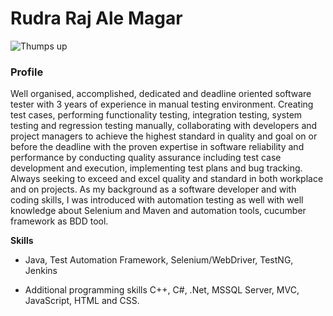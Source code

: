 # Rudra Raj Ale Magar

<picture>
  <source media="(prefers-color-scheme: dark)" srcset="![IMG_2996](https://github.com/dwasale/dwasale/assets/51404876/bf5a5e07-1348-4879-8234-bc7d6b222d15)">
  <source media="(prefers-color-scheme: light)" srcset="![IMG_2996](https://github.com/dwasale/dwasale/assets/51404876/8d6f41e7-76c9-4e8a-a814-1db872d141f2)">
  <img alt="Thumps up" src="![IMG_2996](https://github.com/dwasale/dwasale/assets/51404876/3fc5f0ff-5fe1-4580-b7ab-145c23a34e24)">
</picture>

### Profile
Well organised, accomplished, dedicated and deadline oriented software tester with 3 years of experience in manual testing environment. Creating test cases, performing functionality testing, integration testing, system testing and regression testing manually, collaborating with developers and project managers to achieve the highest standard in quality and goal on or before the deadline with the proven expertise in software reliability and performance by conducting quality assurance including test case development and execution, implementing test plans and bug tracking. Always seeking to exceed and excel quality and standard in both workplace and on projects. As my background as a software developer and with coding skills, I was introduced with automation testing as well with well knowledge about Selenium and Maven and automation tools, cucumber framework as BDD tool.

**Skills**
* Java, Test Automation Framework, Selenium/WebDriver, TestNG, Jenkins

* Additional programming skills C++, C#, .Net, MSSQL Server, MVC, JavaScript, HTML and CSS.

